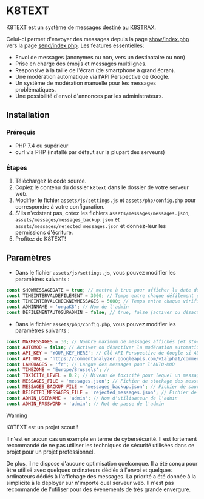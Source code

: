 # K8TEXT
K8TEXT est un système de messages destiné au [K8STRAX](https://www.k8strax.be). 

Celui-ci permet d'envoyer des messages depuis la page [show/index.php](show/index.php) vers la page [send/index.php](send/index.php). Les features essentielles:
- Envoi de messages (anonymes ou non, vers un destinataire ou non)
- Prise en charge des émojis et messages multilignes.
- Responsive à la taille de l'écran (de smartphone à grand écran).
- Une modération automatique via l'API Perspective de Google.
- Un système de modération manuelle pour les messages problématiques.
- Une possibilité d'envoi d'annonces par les administrateurs.
## Installation
### Prérequis
- PHP 7.4 ou supérieur
- curl via PHP (installé par défaut sur la plupart des serveurs)

### Étapes
1. Téléchargez le code source.
2. Copiez le contenu du dossier `k8text` dans le dossier de votre serveur web.
3. Modifier le fichier `assets/js/settings.js` et `assets/php/config.php` pour correspondre à votre configuration.
4. S'ils n'existent pas, créez les fichiers `assets/messages/messages.json`, `assets/messages/messages_backup.json` et `assets/messages/rejected_messages.json` et donnez-leur les permissions d'écriture.
5. Profitez de K8TEXT!

## Paramètres
- Dans le fichier `assets/js/settings.js`, vous pouvez modifier les paramètres suivants :
```javascript
const SHOWMESSAGEDATE = true; // mettre à true pour afficher la date des messages
const TIMEINTERVALDEFILEMENT = 3000; // Temps entre chaque défilement en ms
const TIMEINTERVALCHECKNEWMESSAGES = 5000; // Temps entre chaque vérification de nouveaux messages en ms
const ADMINNAME = 'orgaK8'; // Nom de l'admin
const DEFILEMENTAUTOSURADMIN = false; // true, false (activer ou désactiver le défilement automatique sur la page admin)
```
- Dans le fichier `assets/php/config.php`, vous pouvez modifier les paramètres suivants :
```php
const MAXMESSAGES = 30; // Nombre maximum de messages affichés (et stockés dans le fichier MESSAGES_FILE)
const AUTOMOD = false; // Activer ou désactiver la modération automatique
const API_KEY = 'YOUR_KEY_HERE'; // Clé API Perspective de Google si AUTOMOD est activé
const API_URL = 'https://commentanalyzer.googleapis.com/v1alpha1/comments:analyze?key=' . API_KEY; // URL de l'API Perspective
const LANGUAGES = 'fr'; // Langue des messages pour l'AUTO-MOD
const TIMEZONE = 'Europe/Brussels'; // 
const TOXICITY_LEVEL = 0.2; // Niveau de toxicité pour lequel un message est rejeté
const MESSAGES_FILE = 'messages.json'; // Fichier de stockage des messages
const MESSAGES_BACKUP_FILE = 'messages_backup.json'; // Fichier de sauvegarde des messages
const REJECTED_MESSAGES_FILE = 'rejected_messages.json'; // Fichier de stockage des messages rejetés par l'AUTO-MOD
const ADMIN_USERNAME = 'admin'; // Nom d'utilisateur de l'admin
const ADMIN_PASSWORD = 'admin'; // Mot de passe de l'admin
```


> [!WARNING]
> K8TEXT est un projet scout !
> 
> Il n'est en aucun cas un exemple en terme de cybersécurité. Il est fortement recommandé de ne pas utiliser les techniques de sécurité utilisées dans ce projet pour un projet professionnel.
> 
> De plus, il ne dispose d'aucune optimisation quelconque. Il a été conçu pour être utilisé avec quelques ordinateurs dédiés à l'envoi et quelques ordinateurs dédiés à l'affichage des messages. La priorité a été donnée à la simplicité à le déployer sur n'importe quel serveur web. Il n'est pas recommandé de l'utiliser pour des événements de très grande envergure.